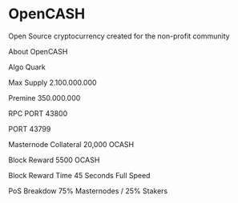 # OpenCASH
Open Source cryptocurrency created for the non-profit community

About OpenCASH



Algo Quark

Max Supply 2.100.000.000

Premine 350.000.000

RPC PORT 43800

PORT 43799

Masternode Collateral 20,000 OCASH

Block Reward 5500 OCASH

Block Reward Time 45 Seconds Full Speed

PoS Breakdow 75% Masternodes / 25% Stakers
